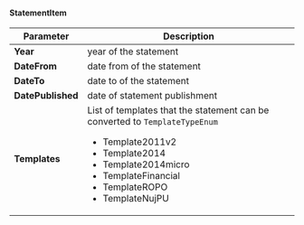 #### StatementItem
| Parameter | Description |
| ----------- | ----------- |
| **Year**| year of the statement|
| **DateFrom**| date from of the statement |
| **DateTo**|  date to of the statement |
| **DatePublished**| date of statement publishment |
| **Templates**| List of templates that the statement can be converted to `TemplateTypeEnum` <ul><li>Template2011v2</li><li>Template2014</li><li>Template2014micro</li><li>TemplateFinancial</li><li>TemplateROPO</li><li>TemplateNujPU</li></ul>|